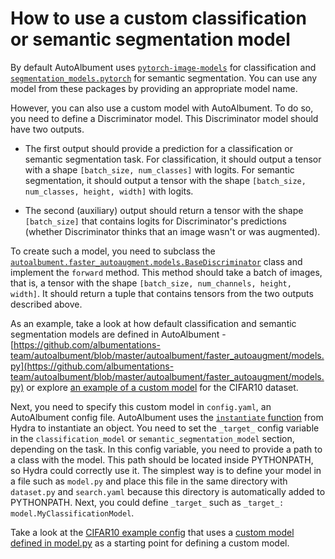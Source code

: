 # How to use a custom classification or semantic segmentation model

By default AutoAlbument uses [`pytorch-image-models`](https://github.com/rwightman/pytorch-image-models) for classification and [`segmentation_models.pytorch`](https://github.com/qubvel/segmentation_models.pytorch) for semantic segmentation. You can use any model from these packages by providing an appropriate model name.

However, you can also use a custom model with AutoAlbument. To do so, you need to define a Discriminator model. This Discriminator model should have two outputs.

- The first output should provide a prediction for a classification or semantic segmentation task. For classification, it should output a tensor with a shape `[batch_size, num_classes]` with logits. For semantic segmentation, it should output a tensor with the shape `[batch_size, num_classes, height, width]` with logits.

- The second (auxiliary) output should return a tensor with the shape `[batch_size]` that contains logits for Discriminator's predictions (whether Discriminator thinks that an image wasn't or was augmented).

To create such a model, you need to subclass the [`autoalbument.faster_autoaugment.models.BaseDiscriminator`](https://github.com/albumentations-team/autoalbument/blob/master/autoalbument/faster_autoaugment/models.py#L9) class and implement the `forward` method. This method should take a batch of images, that is, a tensor with the shape `[batch_size, num_channels, height, width]`. It should return a tuple that contains tensors from the two outputs described above.

As an example, take a look at how default classification and semantic segmentation models are defined in AutoAlbument - [https://github.com/albumentations-team/autoalbument/blob/master/autoalbument/faster_autoaugment/models.py](https://github.com/albumentations-team/autoalbument/blob/master/autoalbument/faster_autoaugment/models.py) or explore [an example of a custom model](https://github.com/albumentations-team/autoalbument/blob/master/examples/cifar10/model.py) for the CIFAR10 dataset.

Next, you need to specify this custom model in `config.yaml`, an  AutoAlbument config file.
AutoAlbument uses the [`instantiate` function](https://hydra.cc/docs/next/patterns/instantiate_objects/overview/) from Hydra to instantiate an object. You need to set the `_target_` config variable in the `classification_model` or `semantic_segmentation_model` section, depending on the task. In this config variable, you need to provide a path to a class with the model. This path should be located inside PYTHONPATH, so Hydra could correctly use it. The simplest way is to define your model in a file such as `model.py` and place this file in the same directory with `dataset.py` and `search.yaml` because this directory is automatically added to PYTHONPATH. Next, you could define `_target_` such as `_target_: model.MyClassificationModel`.

Take a look at the [CIFAR10 example config](https://github.com/albumentations-team/autoalbument/blob/master/examples/cifar10/search.yaml#L50) that uses a [custom model defined in model.py](https://github.com/albumentations-team/autoalbument/blob/master/examples/cifar10/model.py#L104) as a starting point for defining a custom model.
